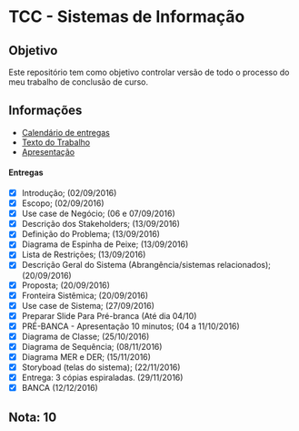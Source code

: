 # TCC - Sistemas de Informação

## Objetivo
Este repositório tem como objetivo controlar versão de todo o processo do meu trabalho de conclusão de curso.

## Informações

* [Calendário de entregas](https://raulfdm.github.io/tcc-calendar/)
* [Texto do Trabalho](https://github.com/raulfdm/tcc/blob/master/tcc.md)
* [Apresentação](https://raulfdm.github.io/tcc/#/)

#### Entregas
- [x] Introdução; (02/09/2016)
- [x] Escopo; (02/09/2016)
- [x] Use case de Negócio; (06 e 07/09/2016)
- [x] Descrição dos Stakeholders; (13/09/2016)
- [x] Definição do Problema; (13/09/2016)
- [x] Diagrama de Espinha de Peixe; (13/09/2016)
- [x] Lista de Restrições; (13/09/2016)
- [x] Descrição Geral do Sistema (Abrangência/sistemas relacionados); (20/09/2016)
- [x] Proposta; (20/09/2016)
- [x] Fronteira Sistêmica; (20/09/2016)
- [x] Use case de Sistema; (27/09/2016)
- [x] Preparar Slide Para Pré-branca (Até dia 04/10)
- [x] PRÉ-BANCA - Apresentação 10 minutos; (04 a 11/10/2016)
- [x] Diagrama de Classe; (25/10/2016)
- [X] Diagrama de Sequência; (08/11/2016)
- [X] Diagrama MER e DER; (15/11/2016)
- [X] Storyboad (telas do sistema); (22/11/2016)
- [X] Entrega: 3 cópias espiraladas. (29/11/2016)
- [X] BANCA (12/12/2016)

## Nota: 10
